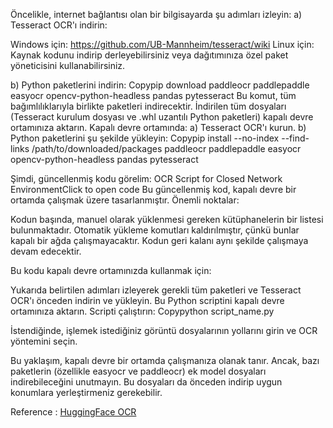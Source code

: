 Öncelikle, internet bağlantısı olan bir bilgisayarda şu adımları izleyin: a) Tesseract OCR'ı indirin:

Windows için: https://github.com/UB-Mannheim/tesseract/wiki Linux için: Kaynak kodunu indirip derleyebilirsiniz veya dağıtımınıza özel paket yöneticisini kullanabilirsiniz.

b) Python paketlerini indirin: Copypip download paddleocr paddlepaddle easyocr opencv-python-headless pandas pytesseract Bu komut, tüm bağımlılıklarıyla birlikte paketleri indirecektir. İndirilen tüm dosyaları (Tesseract kurulum dosyası ve .whl uzantılı Python paketleri) kapalı devre ortamınıza aktarın. Kapalı devre ortamında: a) Tesseract OCR'ı kurun. b) Python paketlerini şu şekilde yükleyin: Copypip install --no-index --find-links /path/to/downloaded/packages paddleocr paddlepaddle easyocr opencv-python-headless pandas pytesseract

Şimdi, güncellenmiş kodu görelim: OCR Script for Closed Network EnvironmentClick to open code Bu güncellenmiş kod, kapalı devre bir ortamda çalışmak üzere tasarlanmıştır. Önemli noktalar:

Kodun başında, manuel olarak yüklenmesi gereken kütüphanelerin bir listesi bulunmaktadır. Otomatik yükleme komutları kaldırılmıştır, çünkü bunlar kapalı bir ağda çalışmayacaktır. Kodun geri kalanı aynı şekilde çalışmaya devam edecektir.

Bu kodu kapalı devre ortamınızda kullanmak için:

Yukarıda belirtilen adımları izleyerek gerekli tüm paketleri ve Tesseract OCR'ı önceden indirin ve yükleyin. Bu Python scriptini kapalı devre ortamınıza aktarın. Scripti çalıştırın: Copypython script_name.py

İstendiğinde, işlemek istediğiniz görüntü dosyalarının yollarını girin ve OCR yöntemini seçin.

Bu yaklaşım, kapalı devre bir ortamda çalışmanıza olanak tanır. Ancak, bazı paketlerin (özellikle easyocr ve paddleocr) ek model dosyaları indirebileceğini unutmayın. Bu dosyaları da önceden indirip uygun konumlara yerleştirmeniz gerekebilir.

Reference : [HuggingFace OCR](https://huggingface.co/spaces/pragnakalp/OCR-image-to-text)
